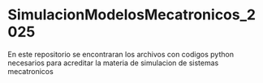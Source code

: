 # SimulacionModelosMecatronicos_2025
En este repositorio se encontraran los archivos con codigos python necesarios para acreditar la materia de simulacion de sistemas mecatronicos 
